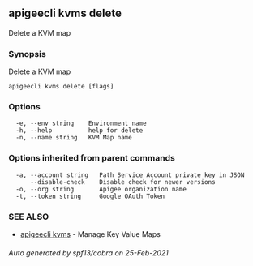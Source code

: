 ## apigeecli kvms delete

Delete a KVM map

### Synopsis

Delete a KVM map

```
apigeecli kvms delete [flags]
```

### Options

```
  -e, --env string    Environment name
  -h, --help          help for delete
  -n, --name string   KVM Map name
```

### Options inherited from parent commands

```
  -a, --account string   Path Service Account private key in JSON
      --disable-check    Disable check for newer versions
  -o, --org string       Apigee organization name
  -t, --token string     Google OAuth Token
```

### SEE ALSO

* [apigeecli kvms](apigeecli_kvms.md)	 - Manage Key Value Maps

###### Auto generated by spf13/cobra on 25-Feb-2021
